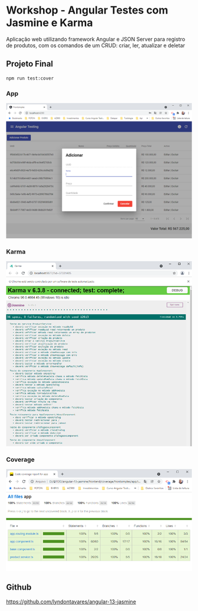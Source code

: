 # Workshop - Angular Testes com Jasmine e Karma

Aplicação web utilizando framework Angular e JSON Server para registro de produtos, com os comandos de um CRUD: criar, ler, atualizar e deletar

## Projeto Final

```bash
npm run test:cover
```
### App

![](assets/app.PNG)

### Karma

![](assets/karma.PNG)

### Coverage

![](assets/coverage.PNG)


## Github

https://github.com/lyndontavares/angular-13-jasmine
